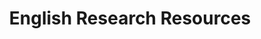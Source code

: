 ---
title: English Research Resources
layout: powerpoints
description: >-
  I will post the different resources we use in class here! Mostly videos and ppts. :)

---
